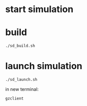 # start simulation

# build
```sh
./sd_build.sh
```

# launch simulation
```sh
./sd_launch.sh
```
in new terminal:
```sh
gzclient
```